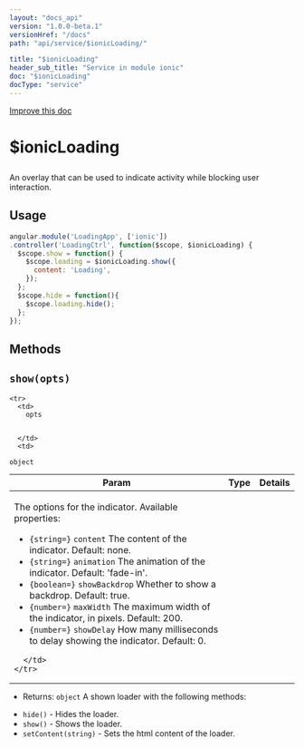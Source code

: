 ```yaml
---
layout: "docs_api"
version: "1.0.0-beta.1"
versionHref: "/docs"
path: "api/service/$ionicLoading/"

title: "$ionicLoading"
header_sub_title: "Service in module ionic"
doc: "$ionicLoading"
docType: "service"
---
```


<div class="improve-docs">
  <a href='http://github.com/driftyco/ionic/edit/master/js/ext/angular/src/service/ionicLoading.js#L3'>
    Improve this doc
  </a>
</div>




<h1 class="api-title">

  $ionicLoading



</h1>





An overlay that can be used to indicate activity while blocking user
interaction.









## Usage
```js
angular.module('LoadingApp', ['ionic'])
.controller('LoadingCtrl', function($scope, $ionicLoading) {
  $scope.show = function() {
    $scope.loading = $ionicLoading.show({
      content: 'Loading',
    });
  };
  $scope.hide = function(){
    $scope.loading.hide();
  };
});
```


  

  
## Methods

<div id="show"></div>
<h2>
  <code>show(opts)</code>

</h2>





<table class="table" style="margin:0;">
  <thead>
    <tr>
      <th>Param</th>
      <th>Type</th>
      <th>Details</th>
    </tr>
  </thead>
  <tbody>
    
    <tr>
      <td>
        opts
        
        
      </td>
      <td>
        
  <code>object</code>
      </td>
      <td>
        <p>The options for the indicator. Available properties:</p>
<ul>
<li><code>{string=}</code> <code>content</code> The content of the indicator. Default: none.</li>
<li><code>{string=}</code> <code>animation</code> The animation of the indicator.
Default: &#39;fade-in&#39;.</li>
<li><code>{boolean=}</code> <code>showBackdrop</code> Whether to show a backdrop. Default: true.</li>
<li><code>{number=}</code> <code>maxWidth</code> The maximum width of the indicator, in pixels.
Default: 200.</li>
<li><code>{number=}</code> <code>showDelay</code> How many milliseconds to delay showing the
indicator.  Default: 0.</li>
</ul>

        
      </td>
    </tr>
    
  </tbody>
</table>






* Returns: 
  <code>object</code> A shown loader with the following methods:
 - `hide()` - Hides the loader.
 - `show()` - Shows the loader.
 - `setContent(string)` - Sets the html content of the loader.



  
  






